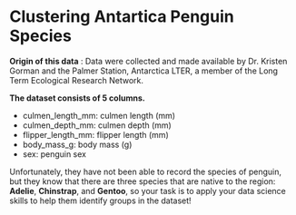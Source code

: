 # Clustering Antartica Penguin Species
**Origin of this data** : Data were collected and made available by Dr. Kristen Gorman and the Palmer Station, Antarctica LTER, a member of the Long Term Ecological Research Network.

**The dataset consists of 5 columns.**

- culmen_length_mm: culmen length (mm)
- culmen_depth_mm: culmen depth (mm)
- flipper_length_mm: flipper length (mm)
- body_mass_g: body mass (g)
- sex: penguin sex

Unfortunately, they have not been able to record the species of penguin, but they know that there are three species that are native to the region: **Adelie**, **Chinstrap**, and **Gentoo**, so your task is to apply your data science skills to help them identify groups in the dataset!

